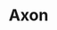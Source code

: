 ---
title: 'Axon'
description: 'A graph based note-taking app, where each node is a markdown editor, and each edge visualizes connections between notes. Quarter-long group software engineering project.'
image:
    url: '/images/axon.webp'
    alt: 'Screenshot of the Axon interface showing the graph and the notes window'
stack: React, TypeScript
links:
  - name: 'GitHub'
    url: 'https://github.com/Axon-115A/axon'
  - name: 'Website'
    url: 'https://axon.thinkfluence.rs/'
  - name: 'Demo Video'
    url: 'https://youtu.be/JdRwhOcxzvc'
order: 3
year: 2024
---